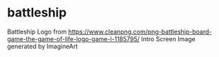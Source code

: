 # battleship

Battleship Logo from https://www.cleanpng.com/png-battleship-board-game-the-game-of-life-logo-game-l-1185795/
Intro Screen Image generated by ImagineArt
